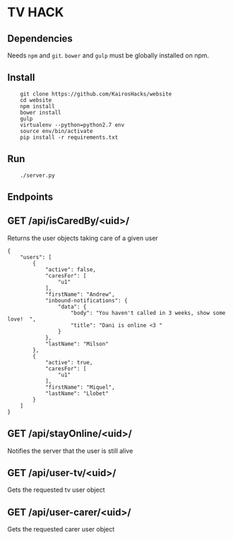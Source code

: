 # TV HACK

Dependencies
---

Needs `npm` and `git`. `bower` and `gulp` must be globally installed on npm.

Install
---
```
    git clone https://github.com/KairosHacks/website
    cd website
    npm install
    bower install
    gulp
    virtualenv --python=python2.7 env
    source env/bin/activate
    pip install -r requirements.txt
```

Run
---
```
    ./server.py
```        

Endpoints
---

## GET /api/isCaredBy/&lt;uid&gt;/
Returns the user objects taking care of a given user
```
{
    "users": [
        {
            "active": false,
            "caresFor": [
                "u1"
            ],
            "firstName": "Andrew",
            "inbound-notifications": {
                "data": {
                    "body": "You haven't called in 3 weeks, show some love!  ",
                    "title": "Dani is online <3 "
                }
            },
            "lastName": "Milson"
        },
        {
            "active": true,
            "caresFor": [
                "u1"
            ],
            "firstName": "Miquel",
            "lastName": "Llobet"
        }
    ]
}
```

## GET /api/stayOnline/&lt;uid&gt;/
Notifies the server that the user is still alive

## GET /api/user-tv/&lt;uid&gt;/
Gets the requested tv user object

## GET /api/user-carer/&lt;uid&gt;/
Gets the requested carer user object
